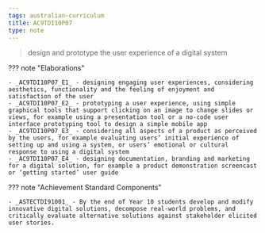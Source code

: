 ```yaml
---
tags: australian-curriculum
title: AC9TDI10P07
type: note
---
```

> design and prototype the user experience of a digital system

??? note "Elaborations"

	- _AC9TDI10P07_E1_ - designing engaging user experiences, considering aesthetics, functionality and the feeling of enjoyment and satisfaction of the user
	- _AC9TDI10P07_E2_ - prototyping a user experience, using simple graphical tools that support clicking on an image to change slides or views, for example using a presentation tool or a no-code user interface prototyping tool to design a simple mobile app
	- _AC9TDI10P07_E3_ - considering all aspects of a product as perceived by the users, for example evaluating users’ initial experience of setting up and using a system, or users’ emotional or cultural response to using a digital system
	- _AC9TDI10P07_E4_ - designing documentation, branding and marketing for a digital solution, for example a product demonstration screencast or ‘getting started’ user guide
??? note "Achievement Standard Components"

	- _ASTECTDI91001_ - By the end of Year 10 students develop and modify innovative digital solutions, decompose real-world problems, and critically evaluate alternative solutions against stakeholder elicited user stories.